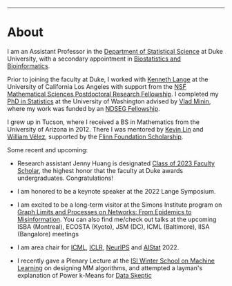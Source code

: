 ---
# [](#header-1)About

I am an Assistant Professor in the [Department of Statistical Science](https://stat.duke.edu/people/appointed-faculty/primary-faculty) at Duke University, with a secondary appointment in [Biostatistics and Bioinformatics](https://biostat.duke.edu). 

Prior to joining the faculty at Duke, I worked with [Kenneth Lange](https://scholar.google.com/citations?user=AG6N6KMAAAAJ&hl=en) at the University of California Los Angeles with support from the [NSF Mathematical Sciences Postdoctoral Research Fellowship](https://www.nsf.gov/awardsearch/showAward?AWD_ID=1606177). I completed my [PhD in Statistics](https://digital.lib.washington.edu/researchworks/handle/1773/37251) at the University of Washington advised by [Vlad Minin](http://vnminin.github.io/), where my work was funded by an [NDSEG Fellowship](https://www.ams.org/news?news_id=1656). 

I grew up in Tucson, where I received a BS in Mathematics from the University of Arizona in 2012. There I was mentored by [Kevin Lin](http://math.arizona.edu/~klin/index.php) and [William Vélez](http://math.arizona.edu/~velez/), supported by the [Flinn Foundation Scholarship](https://www.flinn.org/flinn-scholars/). 

Some recent and upcoming:

* Research assistant Jenny Huang is designated [Class of 2023 Faculty Scholar](https://today.duke.edu/2022/05/three-juniors-selected-faculty-scholars-excellence-research), the highest honor that the faculty at Duke awards undergraduates. Congratulations!

* I am honored to be a keynote speaker at the 2022 Lange Symposium.

* I am excited to be a long-term visitor at the Simons Institute program on [Graph Limits and Processes on Networks: From Epidemics to Misinformation](https://simons.berkeley.edu/programs/graph2022). You can also find me/check out talks at the upcoming ISBA (Montreal), ECOSTA (Kyoto), JSM (DC),  ICML (Baltimore), IISA (Bangalore) meetings

* I am area chair for [ICML](https://icml.cc/Conferences/2022/Dates), [ICLR](https://iclr.cc/Conferences/2022/Dates), [NeurIPS](https://nips.cc/Conferences/2022) and [AIStat](http://aistats.org/aistats2022/) 2022.

* I recently gave a Plenary Lecture at the [ISI Winter School on Machine Learning](https://sites.google.com/view/wsdl2022/home) on designing MM algorithms, and attempted a layman's explanation of Power k-Means for [Data Skeptic](https://dataskeptic.com/blog/episodes/2022/power-k-means)



&nbsp;


